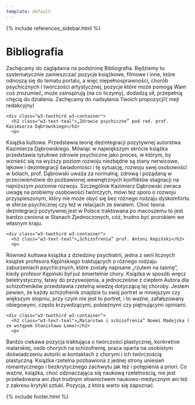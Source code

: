 ```yaml
---
template: default
---
```

{% include references_sidebar.html %}
  
  <div class="w3-row w3-padding-64">
    <div class="w3-twothird w3-container">
      <h1 class="w3-text-teal">Bibliografia</h1>
      <p>Zachęcamy do zaglądania na podstronę Bibliografia. Będziemy tu systematycznie
zamieszczać pozycje książkowe, filmowe i inne, które odnoszą się do tematu portalu, a więc
niepełnosprawności, chorób psychicznych i twórczości artystycznej, pozycje które może pomogą Wam
coś zrozumieć, może zainspirują (na co liczymy), dodadzą sił, przepełnią chęcią do działania. Zachęcamy
do nadsyłania Twoich propozycji!( mejl redakcyjny)
</p>
    </div>
    
    <div class="w3-twothird w3-container">
      <h2 class="w3-text-teal">„Zdrowie psychiczne” pod red. prof. Kazimierza Dąbrowskiego</h2>
      <p>
Książka kultowa. Przedstawia teorię dezintegracji pozytywnej autorstwa Kazimierza Dąbrowskiego.
Mówiąc w największym skrócie książka przedstawia tytułowe zdrowie psychiczne jako proces, w którym,
by wznieść się na wyższy poziom rozwoju niezbędne są stany nerwicowe, lękowe i dezintegracji
świadomości i tę sytuację, rozwoju swej osobowości w bólach, prof. Dąbrowski uważa za normalną,
zdrową i pożądaną w przeciwieństwie do pozbawionej wewnętrznych konfliktów stagnacji na najniższym
poziomie rozwoju. Szczególnie Kazimierz Dąbrowski zwraca uwagę na problemy osobowości twórczych,
mówi też sporo o rozwoju przyspieszonym, który nie może obyć się bez różnego rodzaju dyskomfortu w
sferze psychicznej czy też w relacjach ze światem. Choć teoria dezintegracji pozytywnej jest w Polsce
traktowana po macoszemu to jest bardzo ceniona w Stanach Zjednoczonych, cóż, trudno być prorokiem
we własnym kraju.
</p>
    </div>
    
    <div class="w3-twothird w3-container">
      <h2 class="w3-text-teal">„Schizofrenia” prof. Antoni Kepiński</h2>
      <p>
Również kultowa książka z dziedziny psychiatrii, jedna z serii licznych książek profesora Kępińskiego
traktujących o różnego rodzaju zaburzeniach psychicznych, które zostały napisane „rzutem na taśmę”,
kiedy profesor Kępiński był już śmiertelnie chory. Książka w sposób wręcz beletrystyczny, łatwy do
przyswojenia, a jednocześnie z ciepłem Autora dla schizofreników przedstawia rzetelną wiedzę dotyczącą
tej choroby. Jestem pewien, że każdy schizofrenik znajdzie tu swój portret w mniejszym czy większym
stopniu, przy czym nie jest to portret, i to ważne, zafałszowany obiegowymi, często krzywdzącymi,
pobieżnymi czy piętnującymi opiniami.
</p>
    </div>
    
    <div class="w3-twothird w3-container">
      <h2 class="w3-text-teal">„Malarstwo i schizofrenia” Noemi Madejska ( ze wstępem Stanisława Lema)</h2>
      <p>
Bardzo ciekawa pozycja traktująca o twórczości plastycznej, konkretnie malarskiej, osób chorych na
schizofrenię, praca oparta na osobistym doświadczeniu autorki w kontaktach z chorymi i ich twórczością
plastyczną. Książka rzetelna pozbawiona z jednej strony uniesień romantycznego i bezkrytycznego
zachwytu jak też i potępienia a priori. Co ważne, książka, choć odznaczająca się naukową rzetelnością,
nie jest przeładowana ani zbyt trudnym słownictwem naukowo-medycznym ani też z zakresu krytyki
sztuki. Pozycja, z która warto się zapoznać.</p>
    </div>
  </div>  

 {% include footer.html %}
<!-- END MAIN -->
</div>

